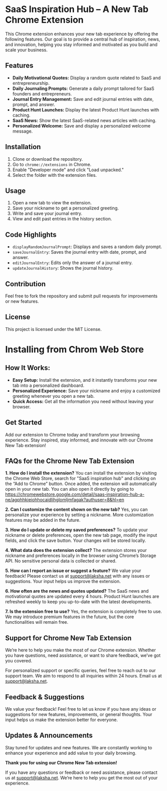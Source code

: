 # SaaS Inspiration Hub – A New Tab Chrome Extension

This Chrome extension enhances your new tab experience by offering the following features. Our goal is to provide a central hub of inspiration, news, and innovation, helping you stay informed and motivated as you build and scale your business.

## Features
- **Daily Motivational Quotes:** Display a random quote related to SaaS and entrepreneurship.
- **Daily Journaling Prompts:** Generate a daily prompt tailored for SaaS founders and entrepreneurs.
- **Journal Entry Management:** Save and edit journal entries with date, prompt, and answer.
- **Product Hunt Launches:** Display the latest Product Hunt launches with caching.
- **SaaS News:** Show the latest SaaS-related news articles with caching.
- **Personalized Welcome:** Save and display a personalized welcome message.

## Installation
1. Clone or download the repository.
2. Go to `chrome://extensions` in Chrome.
3. Enable "Developer mode" and click "Load unpacked."
4. Select the folder with the extension files.

## Usage
1. Open a new tab to view the extension.
2. Save your nickname to get a personalized greeting.
3. Write and save your journal entry.
4. View and edit past entries in the history section.

## Code Highlights
- `displayRandomJournalPrompt`: Displays and saves a random daily prompt.
- `saveJournalEntry`: Saves the journal entry with date, prompt, and answer.
- `editJournalEntry`: Edits only the answer of a journal entry.
- `updateJournalHistory`: Shows the journal history.

## Contribution
Feel free to fork the repository and submit pull requests for improvements or new features.

## License
This project is licensed under the MIT License.

# Installing from Chrom Web Store

## How It Works:
- **Easy Setup:** Install the extension, and it instantly transforms your new tab into a personalized dashboard.
- **Personalized Experience:** Save your nickname and enjoy a customized greeting whenever you open a new tab.
- **Quick Access:** Get all the information you need without leaving your browser.

## Get Started
Add our extension to Chrome today and transform your browsing experience. Stay inspired, stay informed, and innovate with our Chrome New Tab extension!

## FAQs for the Chrome New Tab Extension

**1. How do I install the extension?**
You can install the extension by visiting the Chrome Web Store, search for "SaaS inspiration hub" and clicking on the “Add to Chrome” button. Once added, the extension will automatically open in your new tab. You can also open it directly by going to https://chromewebstore.google.com/detail/saas-inspiration-hub-a-ne/agphhkieiohhocaidlihglomljmfagak?authuser=8&hl=en

**2. Can I customize the content shown on the new tab?**
Yes, you can personalize your experience by setting a nickname. More customization features may be added in the future.

**3. How do I update or delete my saved preferences?**
To update your nickname or delete preferences, open the new tab page, modify the input fields, and click the save button. Your changes will be stored locally.

**4. What data does the extension collect?**
The extension stores your nickname and preferences locally in the browser using Chrome’s Storage API. No sensitive personal data is collected or shared.

**5. How can I report an issue or suggest a feature?**
We value your feedback! Please contact us at [support@laksha.net](mailto:support@laksha.net) with any issues or suggestions. Your input helps us improve the extension.

**6. How often are the news and quotes updated?**
The SaaS news and motivational quotes are updated every 4 hours. Product Hunt launches are refreshed weekly to keep you up-to-date with the latest developments.

**7. Is the extension free to use?**
Yes, the extension is completely free to use. We may introduce premium features in the future, but the core functionalities will remain free.

## Support for Chrome New Tab Extension
We’re here to help you make the most of our Chrome extension. Whether you have questions, need assistance, or want to share feedback, we’ve got you covered.

For personalized support or specific queries, feel free to reach out to our support team. We aim to respond to all inquiries within 24 hours. Email us at [support@laksha.net](mailto:support@laksha.net).

## Feedback & Suggestions
We value your feedback! Feel free to let us know if you have any ideas or suggestions for new features, improvements, or general thoughts. Your input helps us make the extension better for everyone.

## Updates & Announcements
Stay tuned for updates and new features. We are constantly working to enhance your experience and add value to your daily browsing.

**Thank you for using our Chrome New Tab extension!**

If you have any questions or feedback or need assistance, please contact us at [support@laksha.net](mailto:support@laksha.net). We’re here to help you get the most out of your experience.

